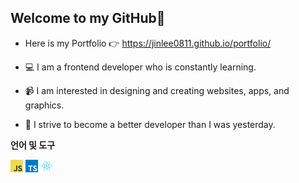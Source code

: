 

## Welcome to my GitHub👏

* Here is my Portfolio 👉 https://jinlee0811.github.io/portfolio/

* 💻 I am a frontend developer who is constantly learning.
* 📹 I am interested in designing and creating websites, apps, and graphics.
* 🧐 I strive to become a better developer than I was yesterday.

**언어 및 도구**  

<code><img height="20" src="https://raw.githubusercontent.com/github/explore/80688e429a7d4ef2fca1e82350fe8e3517d3494d/topics/javascript/javascript.png"></code>
<code><img height="20" src="https://raw.githubusercontent.com/github/explore/80688e429a7d4ef2fca1e82350fe8e3517d3494d/topics/typescript/typescript.png"></code>
<code><img height="20" src="https://raw.githubusercontent.com/github/explore/80688e429a7d4ef2fca1e82350fe8e3517d3494d/topics/react/react.png"></code>
